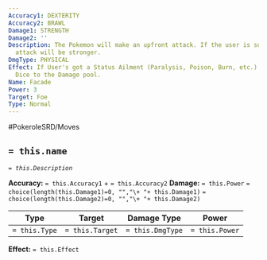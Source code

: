 ```yaml
---
Accuracy1: DEXTERITY
Accuracy2: BRAWL
Damage1: STRENGTH
Damage2: ''
Description: The Pokemon will make an upfront attack. If the user is suffering, the
  attack will be stronger.
DmgType: PHYSICAL
Effect: If User's got a Status Ailment (Paralysis, Poison, Burn, etc.) Add 3 Extra
  Dice to the Damage pool.
Name: Facade
Power: 3
Target: Foe
Type: Normal
---
```


#PokeroleSRD/Moves

## `= this.name` 
*`= this.Description`*

**Accuracy:** `= this.Accuracy1` + `= this.Accuracy2`
**Damage:** `= this.Power` `= choice(length(this.Damage1)=0, "","\+ "+ this.Damage1)` `= choice(length(this.Damage2)=0, "","\+ "+ this.Damage2)`

| Type          | Target          | Damage Type          | Power          |
| ------------- | --------------- | ---------------- | -------------- |
| `= this.Type` | `= this.Target` | `= this.DmgType` | `= this.Power` | 

**Effect:** `= this.Effect`
